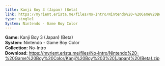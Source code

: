 ```yaml
---
title: Kanji Boy 3 (Japan) (Beta)
link: https://myrient.erista.me/files/No-Intro/Nintendo%20-%20Game%20Boy%20Color/Kanji%20Boy%203%20(Japan)%20(Beta).zip
type: single1
System: Nintendo - Game Boy Color
---
```

<b>Game:</b> Kanji Boy 3 (Japan) (Beta)<br>
<b>System:</b> Nintendo - Game Boy Color<br>
<b>Collection:</b> No-Intro<br>
<b>Download:</b> https://myrient.erista.me/files/No-Intro/Nintendo%20-%20Game%20Boy%20Color/Kanji%20Boy%203%20(Japan)%20(Beta).zip